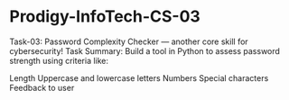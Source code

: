 # Prodigy-InfoTech-CS-03
Task-03: Password Complexity Checker — another core skill for cybersecurity!
Task Summary:
Build a tool in Python to assess password strength using criteria like:

Length
Uppercase and lowercase letters
Numbers
Special characters
Feedback to user

